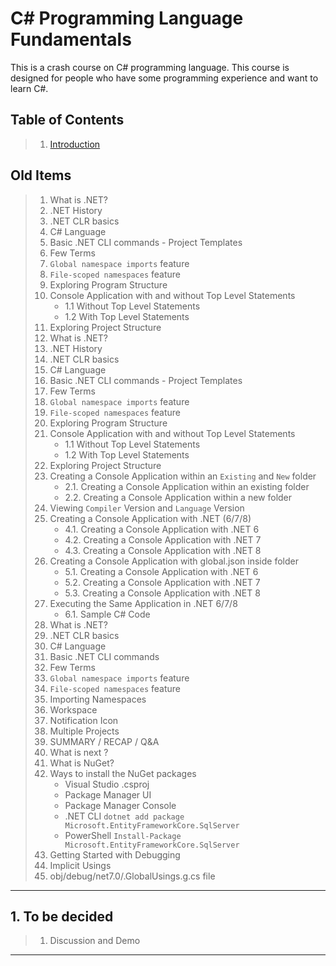 # C# Programming Language Fundamentals

This is a crash course on C# programming language. This course is designed for people who have some programming experience and want to learn C#.

## Table of Contents

> 1. [Introduction](./documentation/S1.md)

## Old Items

> 1. What is .NET?
> 1. .NET History
> 1. .NET CLR basics
> 1. C# Language
> 1. Basic .NET CLI commands - Project Templates
> 1. Few Terms
> 1. `Global namespace imports` feature
> 1. `File-scoped namespaces` feature
> 1. Exploring Program Structure
> 1. Console Application with and without Top Level Statements
>    - 1.1 Without Top Level Statements
>    - 1.2 With Top Level Statements
> 1. Exploring Project Structure
> 1. What is .NET?
> 1. .NET History
> 1. .NET CLR basics
> 1. C# Language
> 1. Basic .NET CLI commands - Project Templates
> 1. Few Terms
> 1. `Global namespace imports` feature
> 1. `File-scoped namespaces` feature
> 1. Exploring Program Structure
> 1. Console Application with and without Top Level Statements
>    - 1.1 Without Top Level Statements
>    - 1.2 With Top Level Statements
> 1. Exploring Project Structure
> 1. Creating a Console Application within an `Existing` and `New` folder
>    - 2.1. Creating a Console Application within an existing folder
>    - 2.2. Creating a Console Application within a new folder
> 1. Viewing `Compiler` Version and `Language` Version
> 1. Creating a Console Application with .NET (6/7/8)
>    - 4.1. Creating a Console Application with .NET 6
>    - 4.2. Creating a Console Application with .NET 7
>    - 4.3. Creating a Console Application with .NET 8
> 1. Creating a Console Application with global.json inside folder
>    - 5.1. Creating a Console Application with .NET 6
>    - 5.2. Creating a Console Application with .NET 7
>    - 5.3. Creating a Console Application with .NET 8
> 1. Executing the Same Application in .NET 6/7/8
>    - 6.1. Sample C# Code
> 1. What is .NET?
> 1. .NET CLR basics
> 1. C# Language
> 1. Basic .NET CLI commands
> 1. Few Terms
> 1. `Global namespace imports` feature
> 1. `File-scoped namespaces` feature
> 1. Importing Namespaces
> 1. Workspace
> 1. Notification Icon
> 1. Multiple Projects
> 1. SUMMARY / RECAP / Q&A
> 1. What is next ?
> 1. What is NuGet?
> 1. Ways to install the NuGet packages
>    - Visual Studio .csproj
>    - Package Manager UI
>    - Package Manager Console
>    - .NET CLI `dotnet add package Microsoft.EntityFrameworkCore.SqlServer`
>    - PowerShell `Install-Package Microsoft.EntityFrameworkCore.SqlServer`
> 1. Getting Started with Debugging
> 1. Implicit Usings
> 1. obj/debug/net7.0/<ProjectName>.GlobalUsings.g.cs file

---

## 1. To be decided

> 1. Discussion and Demo

---

